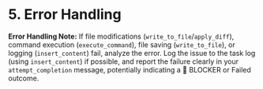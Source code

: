 # 5. Error Handling

**Error Handling Note:** If file modifications (`write_to_file`/`apply_diff`), command execution (`execute_command`), file saving (`write_to_file`), or logging (`insert_content`) fail, analyze the error. Log the issue to the task log (using `insert_content`) if possible, and report the failure clearly in your `attempt_completion` message, potentially indicating a 🧱 BLOCKER or Failed outcome.